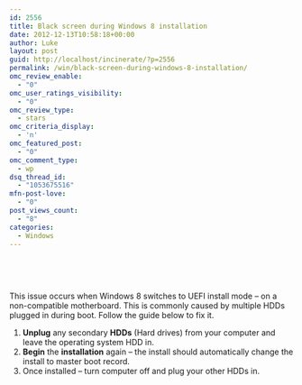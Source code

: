 ```yaml
---
id: 2556
title: Black screen during Windows 8 installation
date: 2012-12-13T10:58:18+00:00
author: Luke
layout: post
guid: http://localhost/incinerate/?p=2556
permalink: /win/black-screen-during-windows-8-installation/
omc_review_enable:
  - "0"
omc_user_ratings_visibility:
  - "0"
omc_review_type:
  - stars
omc_criteria_display:
  - 'n'
omc_featured_post:
  - "0"
omc_comment_type:
  - wp
dsq_thread_id:
  - "1053675516"
mfn-post-love:
  - "0"
post_views_count:
  - "8"
categories:
  - Windows
---
```

&nbsp;

&nbsp;

This issue occurs when Windows 8 switches to UEFI install mode – on a non-compatible motherboard. This is commonly caused by multiple HDDs plugged in during boot. Follow the guide below to fix it.

  1. **Unplug** any secondary **HDDs** (Hard drives) from your computer and leave the operating system HDD in.
  2. **Begin** the **installation** again &#8211; the install should automatically change the install to master boot record.
  3. Once installed &#8211; turn computer off and plug your other HDDs in.